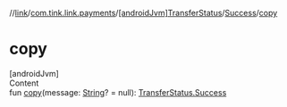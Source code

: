 //[link](../../../index.md)/[com.tink.link.payments](../../index.md)/[[androidJvm]TransferStatus](../index.md)/[Success](index.md)/[copy](copy.md)



# copy  
[androidJvm]  
Content  
fun [copy](copy.md)(message: [String](https://kotlinlang.org/api/latest/jvm/stdlib/kotlin/-string/index.html)? = null): [TransferStatus.Success](index.md)  



